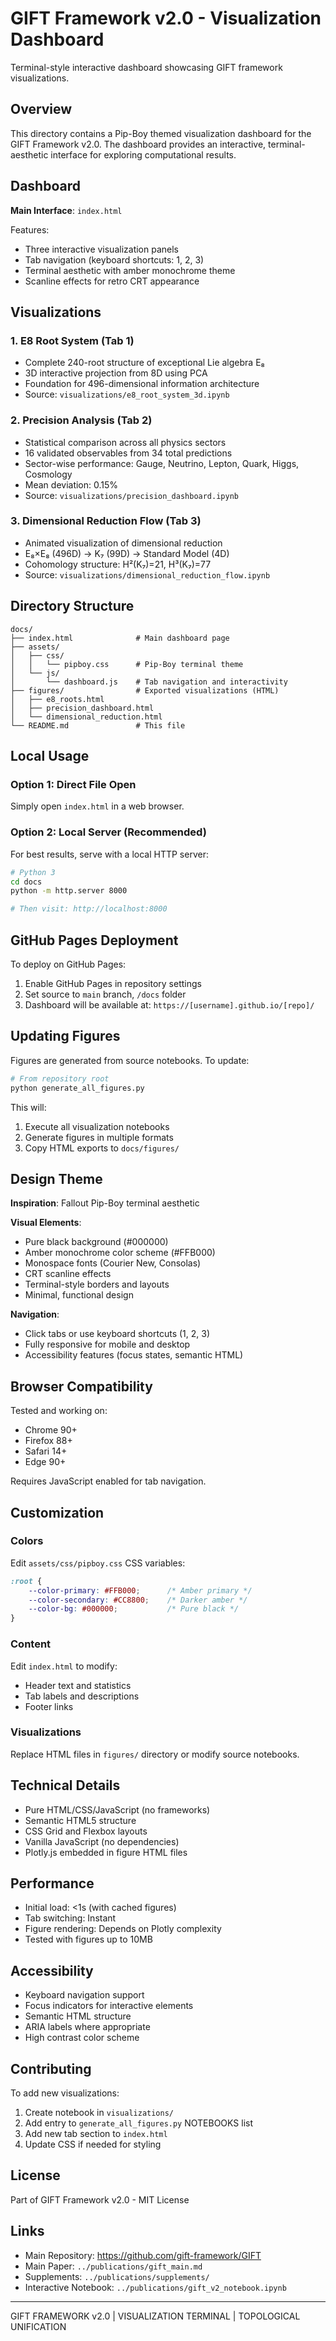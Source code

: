 # GIFT Framework v2.0 - Visualization Dashboard

Terminal-style interactive dashboard showcasing GIFT framework visualizations.

## Overview

This directory contains a Pip-Boy themed visualization dashboard for the GIFT Framework v2.0. The dashboard provides an interactive, terminal-aesthetic interface for exploring computational results.

## Dashboard

**Main Interface**: `index.html`

Features:
- Three interactive visualization panels
- Tab navigation (keyboard shortcuts: 1, 2, 3)
- Terminal aesthetic with amber monochrome theme
- Scanline effects for retro CRT appearance

## Visualizations

### 1. E8 Root System (Tab 1)
- Complete 240-root structure of exceptional Lie algebra E₈
- 3D interactive projection from 8D using PCA
- Foundation for 496-dimensional information architecture
- Source: `visualizations/e8_root_system_3d.ipynb`

### 2. Precision Analysis (Tab 2)
- Statistical comparison across all physics sectors
- 16 validated observables from 34 total predictions
- Sector-wise performance: Gauge, Neutrino, Lepton, Quark, Higgs, Cosmology
- Mean deviation: 0.15%
- Source: `visualizations/precision_dashboard.ipynb`

### 3. Dimensional Reduction Flow (Tab 3)
- Animated visualization of dimensional reduction
- E₈×E₈ (496D) → K₇ (99D) → Standard Model (4D)
- Cohomology structure: H²(K₇)=21, H³(K₇)=77
- Source: `visualizations/dimensional_reduction_flow.ipynb`

## Directory Structure

```
docs/
├── index.html              # Main dashboard page
├── assets/
│   ├── css/
│   │   └── pipboy.css      # Pip-Boy terminal theme
│   └── js/
│       └── dashboard.js    # Tab navigation and interactivity
├── figures/                # Exported visualizations (HTML)
│   ├── e8_roots.html
│   ├── precision_dashboard.html
│   └── dimensional_reduction.html
└── README.md               # This file
```

## Local Usage

### Option 1: Direct File Open
Simply open `index.html` in a web browser.

### Option 2: Local Server (Recommended)
For best results, serve with a local HTTP server:

```bash
# Python 3
cd docs
python -m http.server 8000

# Then visit: http://localhost:8000
```

## GitHub Pages Deployment

To deploy on GitHub Pages:

1. Enable GitHub Pages in repository settings
2. Set source to `main` branch, `/docs` folder
3. Dashboard will be available at: `https://[username].github.io/[repo]/`

## Updating Figures

Figures are generated from source notebooks. To update:

```bash
# From repository root
python generate_all_figures.py
```

This will:
1. Execute all visualization notebooks
2. Generate figures in multiple formats
3. Copy HTML exports to `docs/figures/`

## Design Theme

**Inspiration**: Fallout Pip-Boy terminal aesthetic

**Visual Elements**:
- Pure black background (#000000)
- Amber monochrome color scheme (#FFB000)
- Monospace fonts (Courier New, Consolas)
- CRT scanline effects
- Terminal-style borders and layouts
- Minimal, functional design

**Navigation**:
- Click tabs or use keyboard shortcuts (1, 2, 3)
- Fully responsive for mobile and desktop
- Accessibility features (focus states, semantic HTML)

## Browser Compatibility

Tested and working on:
- Chrome 90+
- Firefox 88+
- Safari 14+
- Edge 90+

Requires JavaScript enabled for tab navigation.

## Customization

### Colors
Edit `assets/css/pipboy.css` CSS variables:
```css
:root {
    --color-primary: #FFB000;      /* Amber primary */
    --color-secondary: #CC8800;    /* Darker amber */
    --color-bg: #000000;           /* Pure black */
}
```

### Content
Edit `index.html` to modify:
- Header text and statistics
- Tab labels and descriptions
- Footer links

### Visualizations
Replace HTML files in `figures/` directory or modify source notebooks.

## Technical Details

- Pure HTML/CSS/JavaScript (no frameworks)
- Semantic HTML5 structure
- CSS Grid and Flexbox layouts
- Vanilla JavaScript (no dependencies)
- Plotly.js embedded in figure HTML files

## Performance

- Initial load: <1s (with cached figures)
- Tab switching: Instant
- Figure rendering: Depends on Plotly complexity
- Tested with figures up to 10MB

## Accessibility

- Keyboard navigation support
- Focus indicators for interactive elements
- Semantic HTML structure
- ARIA labels where appropriate
- High contrast color scheme

## Contributing

To add new visualizations:

1. Create notebook in `visualizations/`
2. Add entry to `generate_all_figures.py` NOTEBOOKS list
3. Add new tab section to `index.html`
4. Update CSS if needed for styling

## License

Part of GIFT Framework v2.0 - MIT License

## Links

- Main Repository: https://github.com/gift-framework/GIFT
- Main Paper: `../publications/gift_main.md`
- Supplements: `../publications/supplements/`
- Interactive Notebook: `../publications/gift_v2_notebook.ipynb`

---

GIFT FRAMEWORK v2.0 | VISUALIZATION TERMINAL | TOPOLOGICAL UNIFICATION

